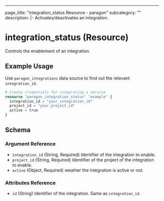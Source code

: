 ---
page_title: "integration_status Resource - paragon"
subcategory: ""
description: |-
  Activates/deactivates an integration.

# integration_status (Resource)

Controls the enablement of an integration.

## Example Usage

Use `paragon_integrations` data source to find out the relevant `integration_id`.

```terraform
# Create credentials for integrating a service
resource "paragon_integration_status" "example" {
  integration_id = "your_integration_id"
  project_id = "your_project_id"
  active = true
}
```

## Schema

### Argument Reference

- `integration_id` (String, Required) Identifier of the integration to enable.
- `project_id` (String, Required) Identifier of the project of the integration to enable.
- `active` (Object, Required) weather the integration is active or not.

### Attributes Reference

- `id` (String) Identifier of the integration. Same as `integration_id`.
